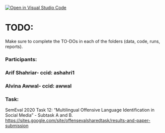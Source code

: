 [![Open in Visual Studio Code](https://classroom.github.com/assets/open-in-vscode-f059dc9a6f8d3a56e377f745f24479a46679e63a5d9fe6f495e02850cd0d8118.svg)](https://classroom.github.com/online_ide?assignment_repo_id=5665107&assignment_repo_type=AssignmentRepo)
# TODO:

Make sure to complete the TO-DOs in each of the folders (data, code, runs, reports).

### Participants:

### Arif Shahriar- ccid: ashahri1
### Alvina Awwal- ccid: awwal

### Task:

SemEval 2020 Task 12: “Multilingual Offensive Language Identification in Social Media” - Subtask A and B.
https://sites.google.com/site/offensevalsharedtask/results-and-paper-submission
